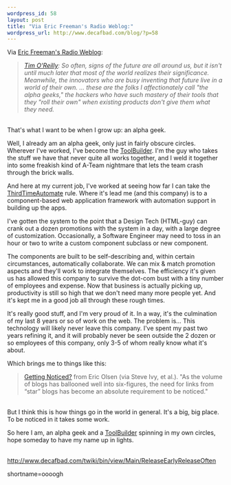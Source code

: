 ```yaml
--- 
wordpress_id: 58
layout: post
title: "Via Eric Freeman's Radio Weblog:"
wordpress_url: http://www.decafbad.com/blog/?p=58
---
```

<p>Via <a href="http://westcot.go.com/users/0000001/2002/04/10.html#a108">Eric Freeman's Radio Weblog</a>:<br />
<blockquote><i><a href="http://www.oreillynet.com/pub/a/network/2002/04/09/future.html">Tim O'Reilly</a>: So often, signs of the future are all around us, but it isn't until much later that most of the world realizes their significance. Meanwhile, the innovators who are busy inventing that future live in a world of their own. ... these are the folks I affectionately call "the alpha geeks," the hackers who have such mastery of their tools that they "roll their own" when existing products don't give them what they need.</i></blockquote><br />
That's what I want to be when I grow up:  an alpha geek.</p>
<p>Well, I already am an alpha geek, only just in fairly obscure circles.  Wherever I've worked, I've become the <a href="http://www.decafbad.com/twiki/bin/view/Main/ToolBuilder">ToolBuilder</a>.  I'm the guy who takes the stuff we have that never quite all works together, and I weld it together into some freakish kind of A-Team nightmare that lets the team crash through the brick walls.</p>
<p>And here at my current job, I've worked at seeing how far I can take the <a href="http://www.decafbad.com/twiki/bin/view/Main/ThirdTimeAutomate">ThirdTimeAutomate</a> rule.  Where it's lead me (and this company) is to a component-based web application framework with automation support in building up the apps.</p>
<p>I've gotten the system to the point that a Design Tech (HTML-guy) can crank out a dozen promotions with the system in a day, with a large degree of customization.  Occasionally, a Software Engineer may need to toss in an hour or two to write a custom component subclass or new component.</p>
<p>The components are built to be self-describing and, within certain circumstances, automatically collaborate.  We can mix &amp; match promotion aspects and they'll work to integrate themselves.  The efficiency it's given us has allowed this company to survive the dot-com bust with a tiny number of employees and expense.  Now that business is actually picking up, productivity is still so high that we don't need many more people yet.  And it's kept me in a good job all through these rough times.</p>
<p>It's really good stuff, and I'm very proud of it.  In a way, it's the culmination of my last 8 years or so of work on the web.  The problem is...  This technology will likely never leave this company.  I've spent my past two years refining it, and it will probably never be seen outside the 2 dozen or so employees of this company, only 3-5 of whom really know what it's about.</p>
<p>Which brings me to things like this:<blockquote><a href="http://www.redmonk.net/2002/04/09#item1111">Getting Noticed?</a> from Eric Olsen (via Steve Ivy, et al.).  "As the volume of blogs has ballooned well into six-figures, the need for links from “star” blogs has become an absolute requirement to be noticed."</blockquote><br />
But I think this is how things go in the world in general.  It's a big, big place.  To be noticed in it takes some work.</p>
<p>So here I am, an alpha geek and a <a href="http://www.decafbad.com/twiki/bin/view/Main/ToolBuilder">ToolBuilder</a> spinning in my own circles, hope someday to have my name up in lights.  </p>
<p></p>
<p><br />
<a href="http://www.decafbad.com/twiki/bin/view/Main/ReleaseEarlyReleaseOften</p>" target="_top">http://www.decafbad.com/twiki/bin/view/Main/ReleaseEarlyReleaseOften</p></a>
<!--more-->
shortname=oooogh
